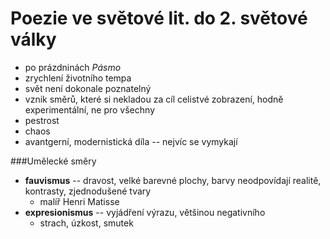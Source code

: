# Poezie ve světové lit. do 2. světové války
- po prázdninách _Pásmo_
- zrychlení životního tempa
- svět není dokonale poznatelný
- vznik směrů, které si nekladou za cíl celistvé zobrazení, hodně experimentální, ne pro všechny
- pestrost
- chaos
- avantgerní, modernistická díla -- nejvíc se vymykají

###Umělecké směry
- __fauvismus__ -- dravost, velké barevné plochy, barvy neodpovídají realitě, kontrasty, zjednodušené tvary
	- malíř Henri Matisse
- __expresionismus__ -- vyjádření výrazu, většinou negativního
	- strach, úzkost, smutek